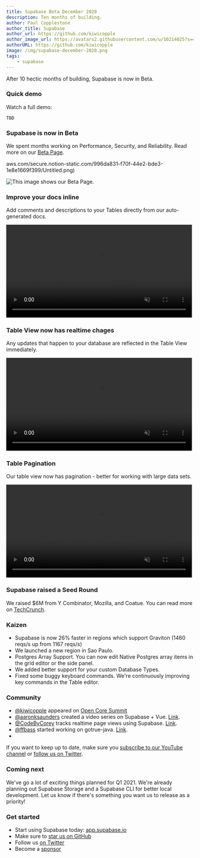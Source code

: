 ```yaml
---
title: Supabase Beta December 2020
description: Ten months of building.
author: Paul Copplestone
author_title: Supabase
author_url: https://github.com/kiwicopple
author_image_url: https://avatars2.githubusercontent.com/u/10214025?s=400&u=c6775be2ae667e2acae3ccd347fed62bb3f5b3e7&v=4
authorURL: https://github.com/kiwicopple
image: /img/supabase-december-2020.png
tags: 
    - supabase
---
```


After 10 hectic months of building, Supabase is now in Beta.

<!--truncate-->

### Quick demo

Watch a full demo:

<!-- <iframe className="w-full video-with-border" width="640" height="385" src="https://www.youtube.com/embed/unC_de7iytA" frameBorder="1" allow="accelerometer; autoplay; clipboard-write; encrypted-media; gyroscope; picture-in-picture" allowFullScreen></iframe> -->

`TBD`


### Supabase is now in Beta

We spent months working on Performance, Security, and Reliability. Read more on our [Beta Page](https://supabase.io/beta).

aws.com/secure.notion-static.com/996da831-f70f-44e2-bde3-1e8e1669f399/Untitled.png)

![This image shows our Beta Page.](/img/blog/dec-beta.png)


### Improve your docs inline

Add comments and descriptions to your Tables directly from our auto-generated docs.

<video width="99%" autoPlay="autoplay" muted playsInline controls={true}>
<source src="/videos/update-docs.mp4" type="video/mp4" muted playsInline />
</video>

### Table View now has realtime chages

Any updates that happen to your database are reflected in the Table View immediately.

<video width="99%" autoPlay="autoplay" muted playsInline controls={true}>
<source src="/videos/realtime-updates.mp4" type="video/mp4" muted playsInline />
</video>

### Table Pagination

Our table view now has pagination - better for working with large data sets.

<video width="99%" autoPlay="autoplay" muted playsInline controls={true}>
<source src="/videos/table-pagination.mp4" type="video/mp4" muted playsInline />
</video>


### Supabase raised a Seed Round

We raised $6M from Y Combinator, Mozilla, and Coatue. You can read more on [TechCrunch](https://techcrunch.com/2020/12/15/supabase-raises-6m-for-its-open-source-firebase-alternative).

### Kaizen

- Supabase is now 26% faster in regions which support Graviton (1460 reqs/s up from 1167 reqs/s)
- We launched a new region in Sao Paulo.
- Postgres Array Support. You can now edit Native Postgres array items in the grid editor or the side panel.
- We added better support for your custom Database Types.
- Fixed some buggy keyboard commands. We're continuously improving key commands in the Table editor.

### Community

- [@kiwicopple](https://twitter.com/kiwicopple) appeared on  [Open Core Summit](https://2020.opencoresummit.com/)
- [@aaronksaunders](https://twitter.com/aaronksaunders) created a video series on Supabase + Vue. [Link](https://twitter.com/aaronksaunders/status/1339981480202743811).
- [@CodeByCorey](https://twitter.com/CodeByCorey) tracks realtime page views using Supabase. [Link](https://twitter.com/CodeByCorey/status/1344650699645325312).
- [@ffbass](https://github.com/ffabss) started working on gotrue-java. [Link](https://github.com/supabase/gotrue-java).
- 

If you want to keep up to date, make sure you [subscribe to our YouTube channel](https://www.youtube.com/channel/UCNTVzV1InxHV-YR0fSajqPQ) or [follow us on Twitter](https://twitter.com/supabase_io).

### Coming next

We've go a lot of exciting things planned for Q1 2021. We're already planning out Supabase Storage and a Supabase CLI for better local development. Let us know if there's something you want us to release as a priority!

### Get started

- Start using Supabase today: [app.supabase.io](https://app.supabase.io/)
- Make sure to [star us on GitHub](https://github.com/supabase/supabase)
- Follow us [on Twitter](https://twitter.com/supabase_io)
- Become a [sponsor](https://github.com/sponsors/supabase)